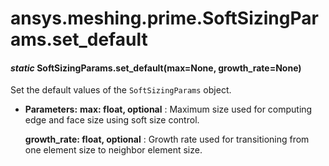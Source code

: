 <a id="ansys-meshing-prime-softsizingparams-set-default"></a>

# ansys.meshing.prime.SoftSizingParams.set_default

<a id="ansys.meshing.prime.SoftSizingParams.set_default"></a>

#### *static* SoftSizingParams.set_default(max=None, growth_rate=None)

Set the default values of the `SoftSizingParams` object.

* **Parameters:**
  **max: float, optional**
  : Maximum size used for computing edge and face size using soft size control.

  **growth_rate: float, optional**
  : Growth rate used for transitioning from one element size to neighbor element size.

<!-- !! processed by numpydoc !! -->
